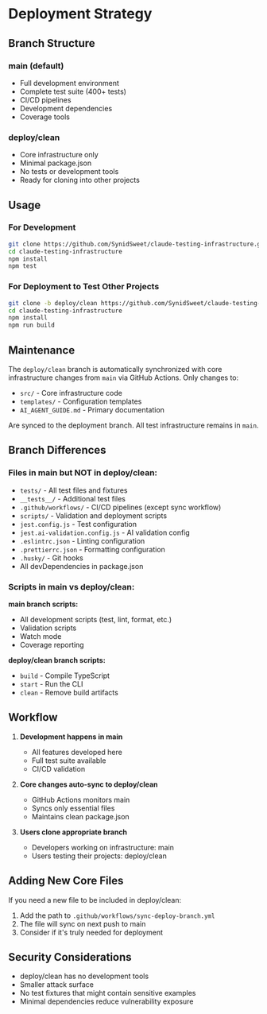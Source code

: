 # Deployment Strategy

## Branch Structure

### main (default)
- Full development environment
- Complete test suite (400+ tests)
- CI/CD pipelines
- Development dependencies
- Coverage tools

### deploy/clean
- Core infrastructure only
- Minimal package.json
- No tests or development tools
- Ready for cloning into other projects

## Usage

### For Development
```bash
git clone https://github.com/SynidSweet/claude-testing-infrastructure.git
cd claude-testing-infrastructure
npm install
npm test
```

### For Deployment to Test Other Projects
```bash
git clone -b deploy/clean https://github.com/SynidSweet/claude-testing-infrastructure.git
cd claude-testing-infrastructure
npm install
npm run build
```

## Maintenance

The `deploy/clean` branch is automatically synchronized with core infrastructure changes from `main` via GitHub Actions. Only changes to:
- `src/` - Core infrastructure code
- `templates/` - Configuration templates
- `AI_AGENT_GUIDE.md` - Primary documentation

Are synced to the deployment branch. All test infrastructure remains in `main`.

## Branch Differences

### Files in main but NOT in deploy/clean:
- `tests/` - All test files and fixtures
- `__tests__/` - Additional test files
- `.github/workflows/` - CI/CD pipelines (except sync workflow)
- `scripts/` - Validation and deployment scripts
- `jest.config.js` - Test configuration
- `jest.ai-validation.config.js` - AI validation config
- `.eslintrc.json` - Linting configuration
- `.prettierrc.json` - Formatting configuration
- `.husky/` - Git hooks
- All devDependencies in package.json

### Scripts in main vs deploy/clean:

**main branch scripts:**
- All development scripts (test, lint, format, etc.)
- Validation scripts
- Watch mode
- Coverage reporting

**deploy/clean branch scripts:**
- `build` - Compile TypeScript
- `start` - Run the CLI
- `clean` - Remove build artifacts

## Workflow

1. **Development happens in main**
   - All features developed here
   - Full test suite available
   - CI/CD validation

2. **Core changes auto-sync to deploy/clean**
   - GitHub Actions monitors main
   - Syncs only essential files
   - Maintains clean package.json

3. **Users clone appropriate branch**
   - Developers working on infrastructure: main
   - Users testing their projects: deploy/clean

## Adding New Core Files

If you need a new file to be included in deploy/clean:

1. Add the path to `.github/workflows/sync-deploy-branch.yml`
2. The file will sync on next push to main
3. Consider if it's truly needed for deployment

## Security Considerations

- deploy/clean has no development tools
- Smaller attack surface
- No test fixtures that might contain sensitive examples
- Minimal dependencies reduce vulnerability exposure